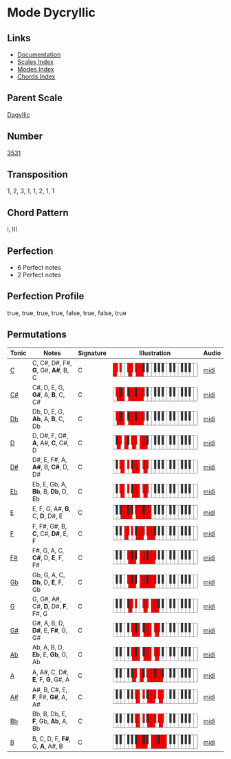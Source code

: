 # Mode Dycryllic

## Links

- [Documentation](README.md)
- [Scales Index](Scales.md)
- [Modes Index](Modes.md)
- [Chords Index](Chords.md)

## Parent Scale

[Dagyllic](ScaleDagyllic.md)

## Number

[3531](https://ianring.com/musictheory/scales/3531)

## Transposition

1, 2, 3, 1, 1, 2, 1, 1

## Chord Pattern

i, III

## Perfection

- 6 Perfect notes
- 2 Perfect notes

## Perfection Profile

true, true, true, true, false, true, false, true

## Permutations

| Tonic | Notes | Signature | Illustration | Audio |
|-------|-------|-----------|--------------|-------|
| [C](ModeCNaturalDycryllic.md) | C, C#, D#, F#, **G**, G#, **A#**, B, C | C | ![CNaturalDycryllic](ModeCNaturalDycryllic.png) | [midi](https://github.com/edipermadi/music/blob/main/docs/ModeCNaturalDycryllic.mid?raw=true) |
| [C#](ModeCSharpDycryllic.md) | C#, D, E, G, **G#**, A, **B**, C, C# | C | ![CSharpDycryllic](ModeCSharpDycryllic.png) | [midi](https://github.com/edipermadi/music/blob/main/docs/ModeCSharpDycryllic.mid?raw=true) |
| [Db](ModeDFlatDycryllic.md) | Db, D, E, G, **Ab**, A, **B**, C, Db | C | ![DFlatDycryllic](ModeDFlatDycryllic.png) | [midi](https://github.com/edipermadi/music/blob/main/docs/ModeDFlatDycryllic.mid?raw=true) |
| [D](ModeDNaturalDycryllic.md) | D, D#, F, G#, **A**, A#, **C**, C#, D | C | ![DNaturalDycryllic](ModeDNaturalDycryllic.png) | [midi](https://github.com/edipermadi/music/blob/main/docs/ModeDNaturalDycryllic.mid?raw=true) |
| [D#](ModeDSharpDycryllic.md) | D#, E, F#, A, **A#**, B, **C#**, D, D# | C | ![DSharpDycryllic](ModeDSharpDycryllic.png) | [midi](https://github.com/edipermadi/music/blob/main/docs/ModeDSharpDycryllic.mid?raw=true) |
| [Eb](ModeEFlatDycryllic.md) | Eb, E, Gb, A, **Bb**, B, **Db**, D, Eb | C | ![EFlatDycryllic](ModeEFlatDycryllic.png) | [midi](https://github.com/edipermadi/music/blob/main/docs/ModeEFlatDycryllic.mid?raw=true) |
| [E](ModeENaturalDycryllic.md) | E, F, G, A#, **B**, C, **D**, D#, E | C | ![ENaturalDycryllic](ModeENaturalDycryllic.png) | [midi](https://github.com/edipermadi/music/blob/main/docs/ModeENaturalDycryllic.mid?raw=true) |
| [F](ModeFNaturalDycryllic.md) | F, F#, G#, B, **C**, C#, **D#**, E, F | C | ![FNaturalDycryllic](ModeFNaturalDycryllic.png) | [midi](https://github.com/edipermadi/music/blob/main/docs/ModeFNaturalDycryllic.mid?raw=true) |
| [F#](ModeFSharpDycryllic.md) | F#, G, A, C, **C#**, D, **E**, F, F# | C | ![FSharpDycryllic](ModeFSharpDycryllic.png) | [midi](https://github.com/edipermadi/music/blob/main/docs/ModeFSharpDycryllic.mid?raw=true) |
| [Gb](ModeGFlatDycryllic.md) | Gb, G, A, C, **Db**, D, **E**, F, Gb | C | ![GFlatDycryllic](ModeGFlatDycryllic.png) | [midi](https://github.com/edipermadi/music/blob/main/docs/ModeGFlatDycryllic.mid?raw=true) |
| [G](ModeGNaturalDycryllic.md) | G, G#, A#, C#, **D**, D#, **F**, F#, G | C | ![GNaturalDycryllic](ModeGNaturalDycryllic.png) | [midi](https://github.com/edipermadi/music/blob/main/docs/ModeGNaturalDycryllic.mid?raw=true) |
| [G#](ModeGSharpDycryllic.md) | G#, A, B, D, **D#**, E, **F#**, G, G# | C | ![GSharpDycryllic](ModeGSharpDycryllic.png) | [midi](https://github.com/edipermadi/music/blob/main/docs/ModeGSharpDycryllic.mid?raw=true) |
| [Ab](ModeAFlatDycryllic.md) | Ab, A, B, D, **Eb**, E, **Gb**, G, Ab | C | ![AFlatDycryllic](ModeAFlatDycryllic.png) | [midi](https://github.com/edipermadi/music/blob/main/docs/ModeAFlatDycryllic.mid?raw=true) |
| [A](ModeANaturalDycryllic.md) | A, A#, C, D#, **E**, F, **G**, G#, A | C | ![ANaturalDycryllic](ModeANaturalDycryllic.png) | [midi](https://github.com/edipermadi/music/blob/main/docs/ModeANaturalDycryllic.mid?raw=true) |
| [A#](ModeASharpDycryllic.md) | A#, B, C#, E, **F**, F#, **G#**, A, A# | C | ![ASharpDycryllic](ModeASharpDycryllic.png) | [midi](https://github.com/edipermadi/music/blob/main/docs/ModeASharpDycryllic.mid?raw=true) |
| [Bb](ModeBFlatDycryllic.md) | Bb, B, Db, E, **F**, Gb, **Ab**, A, Bb | C | ![BFlatDycryllic](ModeBFlatDycryllic.png) | [midi](https://github.com/edipermadi/music/blob/main/docs/ModeBFlatDycryllic.mid?raw=true) |
| [B](ModeBNaturalDycryllic.md) | B, C, D, F, **F#**, G, **A**, A#, B | C | ![BNaturalDycryllic](ModeBNaturalDycryllic.png) | [midi](https://github.com/edipermadi/music/blob/main/docs/ModeBNaturalDycryllic.mid?raw=true) |
